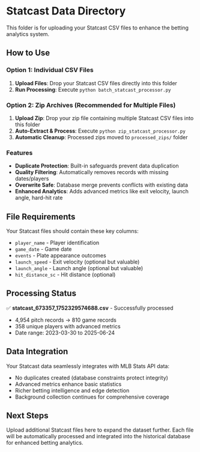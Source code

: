 # Statcast Data Directory

This folder is for uploading your Statcast CSV files to enhance the betting analytics system.

## How to Use

### Option 1: Individual CSV Files
1. **Upload Files**: Drop your Statcast CSV files directly into this folder
2. **Run Processing**: Execute `python batch_statcast_processor.py`

### Option 2: Zip Archives (Recommended for Multiple Files)
1. **Upload Zip**: Drop your zip file containing multiple Statcast CSV files into this folder
2. **Auto-Extract & Process**: Execute `python zip_statcast_processor.py`
3. **Automatic Cleanup**: Processed zips moved to `processed_zips/` folder

### Features
- **Duplicate Protection**: Built-in safeguards prevent data duplication
- **Quality Filtering**: Automatically removes records with missing dates/players
- **Overwrite Safe**: Database merge prevents conflicts with existing data
- **Enhanced Analytics**: Adds advanced metrics like exit velocity, launch angle, hard-hit rate

## File Requirements

Your Statcast files should contain these key columns:
- `player_name` - Player identification
- `game_date` - Game date
- `events` - Plate appearance outcomes
- `launch_speed` - Exit velocity (optional but valuable)
- `launch_angle` - Launch angle (optional but valuable)
- `hit_distance_sc` - Hit distance (optional)

## Processing Status

✅ **statcast_673357_1752329574688.csv** - Successfully processed
- 4,954 pitch records → 810 game records
- 358 unique players with advanced metrics
- Date range: 2023-03-30 to 2025-06-24

## Data Integration

Your Statcast data seamlessly integrates with MLB Stats API data:
- No duplicates created (database constraints protect integrity)
- Advanced metrics enhance basic statistics
- Richer betting intelligence and edge detection
- Background collection continues for comprehensive coverage

## Next Steps

Upload additional Statcast files here to expand the dataset further. Each file will be automatically processed and integrated into the historical database for enhanced betting analytics.